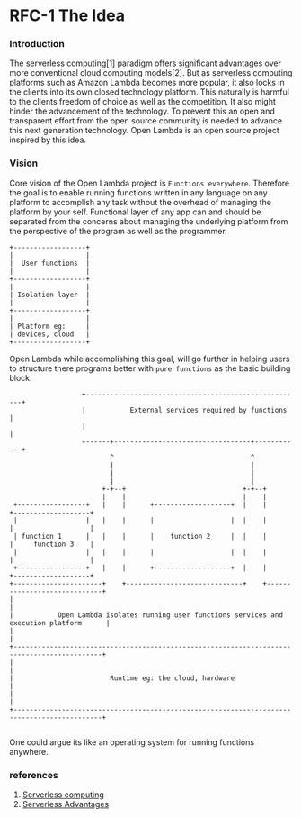 # RFC-1 The Idea

### Introduction

The serverless computing[1] paradigm offers significant advantages over more conventional cloud computing models[2]. 
But as serverless computing platforms such as Amazon Lambda becomes more popular,
it also locks in the clients into its own closed technology platform. This naturally is harmful to the clients 
freedom of choice as well as the competition. It also might hinder the advancement of the technology. 
To prevent this an open and transparent effort from the open source community is needed to advance this next generation technology. 
Open Lambda is an open source project inspired by this idea. 
 
 ### Vision
 
 Core vision of the Open Lambda project is `Functions everywhere`. 
 Therefore the goal is to enable running functions written in any language on any platform to accomplish 
 any task without the overhead of managing the platform by your self. Functional layer of any app can and should be 
 separated from the concerns about managing the underlying platform from the perspective of 
 the program as well as the programmer. 
 
 ```
 +------------------+
 |                  |
 |  User functions  |
 |                  |
 +------------------+
 |                  |
 | Isolation layer  |
 |                  |
 +------------------+
 |                  |
 | Platform eg:     |
 | devices, cloud   |
 +------------------+

 ```
 
 Open Lambda while accomplishing this goal, will go further in helping users to 
 structure there programs better with `pure functions` as the basic building block.
 
 ```
                   +------------------------------------------------------+
                   |           External services required by functions    |
                   |                                                      |
                   +------+----------------------------------+------------+
                          ^                                  ^
                          |                                  |
                          |                                  |
                          |                                  |
                        +-+--+                             +-+--+
                        |    |                             |    |
  +-----------------+   |    |      +-------------------+  |    |      +-------------------+
  |                 |   |    |      |                   |  |    |      |                   |
  | function 1      |   |    |      |    function 2     |  |    |      |     function 3    |
  |                 |   |    |      |                   |  |    |      |                   |
  +-----------------+   |    |      +-------------------+  |    |      +-------------------+
 +----------------------+    +-----------------------------+    +-----------------------------+
 |                                                                                            |
 |           Open Lambda isolates running user functions services and execution platform      |
 |                                                                                            |
 +--------------------------------------------------------------------------------------------+
 |                                                                                            |
 |                        Runtime eg: the cloud, hardware                                     |
 |                                                                                            |
 +--------------------------------------------------------------------------------------------+


 ```
 
 One could argue its like an operating system for running functions anywhere.
 
 
 
 ### references
 
 1. [Serverless computing](https://en.wikipedia.org/wiki/Serverless_computing)
 2. [Serverless Advantages](https://www.infoq.com/articles/serverless-takes-devops-next-level)